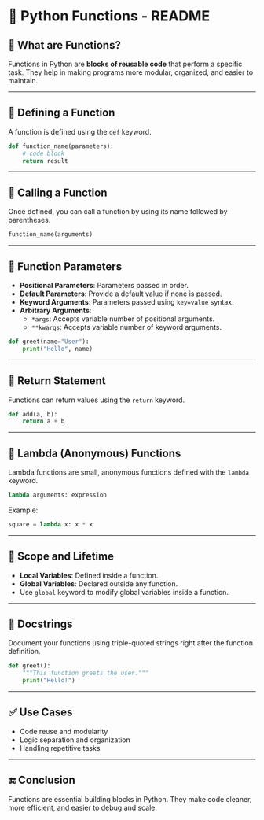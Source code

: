# 🧠 Python Functions - README

## 🔹 What are Functions?

Functions in Python are **blocks of reusable code** that perform a specific task. They help in making programs more modular, organized, and easier to maintain.

---

## 🔹 Defining a Function

A function is defined using the `def` keyword.

```python
def function_name(parameters):
    # code block
    return result
```

---

## 🔹 Calling a Function

Once defined, you can call a function by using its name followed by parentheses.

```python
function_name(arguments)
```

---

## 🔹 Function Parameters

- **Positional Parameters**: Parameters passed in order.
- **Default Parameters**: Provide a default value if none is passed.
- **Keyword Arguments**: Parameters passed using `key=value` syntax.
- **Arbitrary Arguments**:
  - `*args`: Accepts variable number of positional arguments.
  - `**kwargs`: Accepts variable number of keyword arguments.

```python
def greet(name="User"):
    print("Hello", name)
```

---

## 🔹 Return Statement

Functions can return values using the `return` keyword.

```python
def add(a, b):
    return a + b
```

---

## 🔹 Lambda (Anonymous) Functions

Lambda functions are small, anonymous functions defined with the `lambda` keyword.

```python
lambda arguments: expression
```

Example:

```python
square = lambda x: x * x
```

---

## 🔹 Scope and Lifetime

- **Local Variables**: Defined inside a function.
- **Global Variables**: Declared outside any function.
- Use `global` keyword to modify global variables inside a function.

---

## 🔹 Docstrings

Document your functions using triple-quoted strings right after the function definition.

```python
def greet():
    """This function greets the user."""
    print("Hello!")
```

---

## ✅ Use Cases

- Code reuse and modularity
- Logic separation and organization
- Handling repetitive tasks

---

## 🔚 Conclusion

Functions are essential building blocks in Python. They make code cleaner, more efficient, and easier to debug and scale.
